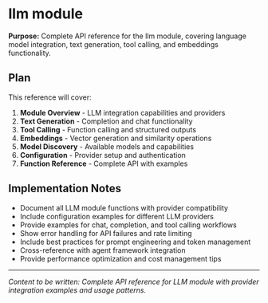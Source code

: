 # llm module

<!-- Metadata -->
<!-- 
Topic: LLM Module Reference
Type: API Reference
Audience: Developers integrating with language models
Estimated Reading Time: 25 minutes
Prerequisites: Understanding of LLM concepts
TOC: w.tree → reference → framework-modules → ref-llm.md
-->

**Purpose:** Complete API reference for the llm module, covering language model integration, text generation, tool calling, and embeddings functionality.

## Plan

This reference will cover:

1. **Module Overview** - LLM integration capabilities and providers
2. **Text Generation** - Completion and chat functionality
3. **Tool Calling** - Function calling and structured outputs
4. **Embeddings** - Vector generation and similarity operations
5. **Model Discovery** - Available models and capabilities
6. **Configuration** - Provider setup and authentication
7. **Function Reference** - Complete API with examples

## Implementation Notes

- Document all LLM module functions with provider compatibility
- Include configuration examples for different LLM providers
- Provide examples for chat, completion, and tool calling workflows
- Show error handling for API failures and rate limiting
- Include best practices for prompt engineering and token management
- Cross-reference with agent framework integration
- Provide performance optimization and cost management tips

---

*Content to be written: Complete API reference for LLM module with provider integration examples and usage patterns.*

